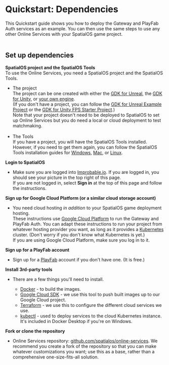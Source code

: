 # Quickstart: Dependencies

This Quickstart guide shows you how to deploy the Gateway and PlayFab Auth services as an example. You can then use the same steps to use any other Online Services with your SpatialOS game project.
</br>
</br>
## Set up dependencies

**SpatialOS project and the SpatialOS Tools**</br>
To use the Online Services, you need a SpatialOS project and the SpatialOS Tools.

* The project</br>
The project can be one created with either the [GDK for Unreal](https://docs.improbable.io/unreal), the [GDK for Unity](https://docs.improbable.io/unity), or [your own engine](https://docs.improbable.io/reference/latest/shared/byoe/introduction).</br>
(If you don't have a project, you can follow the [GDK for Unreal Example Project](https://docs.improbable.io/unreal/latest/content/get-started/dependencies) or the [GDK for Unity FPS Starter Project](https://docs.improbable.io/unity/latest/projects/fps/get-started/get-started).)</br>
Note that your project doesn't need to be deployed to SpatialOS to set up Online Services but you do need a local or cloud deployment to test matchmaking.</br></br>
* The Tools </br>
If you have a project, you will have the SpatialOS Tools installed. However, if you need to get them again, you can follow the SpatialOS Tools installation guides for [Windows](https://docs.improbable.io/reference/latest//shared/setup/win), [Mac](https://docs.improbable.io/reference/latest/shared/setup/mac), or [Linux](https://docs.improbable.io/reference/latest/shared/setup/linux).

**Login to SpatialOS**</br>

* Make sure you are logged into [Improbable.io](https://improbable.io/). If you are logged in, you should see your picture in the top right of this page. </br>If you are not logged in, select **Sign in** at the top of this page and follow the instructions.</br>    

**Sign up for Google Cloud Platform (or a similar cloud storage account)**</br>

* You need cloud hosting _in addition_ to your SpatialOS game deployment hosting.</br>
These instructions use [Google Cloud Platform](https://console.cloud.google.com/getting-started) to run the Gateway and PlayFab Auth. You can adapt these instructions to run your project from whatever hosting provider you want, as long as it provides a [Kubernetes](https://kubernetes.io/) cluster. (Don't worry if you don't know what Kubernetes is yet.)</br>
If you are using Google Cloud Platform, make sure you log in to it.

**Sign up for a PlayFab account**</br>

* Sign up for a [PlayFab](https://playfab.com/) account if you don't have one. (It is free.)

**Install 3rd-party tools**</br>

* There are a few things you'll need to install.

    - [Docker](https://docs.docker.com/install/) - to build the images.
    - [Google Cloud SDK](https://cloud.google.com/sdk/) - we use this tool to push built images up to our Google Cloud project.
    - [Terraform](https://www.terraform.io/) - we use this to configure the different cloud services we use.
    - [kubectl](https://kubernetes.io/docs/tasks/tools/install-kubectl/) - used to deploy services to the cloud Kubernetes instance. It's included in Docker Desktop if you're on Windows.

**Fork or clone the repository**</br>

* Online Services repository: [github.com/spatialos/online-services](http://github.com/spatialos/online-services).
We recommend you create a fork of the repository so that you can make whatever customizations you want; use this as a base, rather than a comprehensive one-size-fits-all solution.